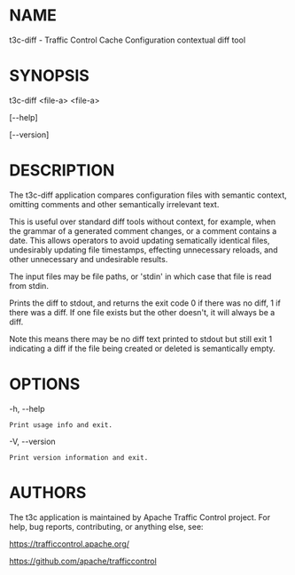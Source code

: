 <!--
    Licensed to the Apache Software Foundation (ASF) under one
    or more contributor license agreements.  See the NOTICE file
    distributed with this work for additional information
    regarding copyright ownership.  The ASF licenses this file
    to you under the Apache License, Version 2.0 (the
    "License"); you may not use this file except in compliance
    with the License.  You may obtain a copy of the License at

      http://www.apache.org/licenses/LICENSE-2.0

    Unless required by applicable law or agreed to in writing,
    software distributed under the License is distributed on an
    "AS IS" BASIS, WITHOUT WARRANTIES OR CONDITIONS OF ANY
    KIND, either express or implied.  See the License for the
    specific language governing permissions and limitations
    under the License.
-->

<!--

  !!!
      This file is both a Github Readme and manpage!
      Please make sure changes appear properly with man,
      and follow man conventions, such as:
      https://www.bell-labs.com/usr/dmr/www/manintro.html

      A primary goal of t3c is to follow POSIX and LSB standards
      and conventions, so it's easy to learn and use by people
      who know Linux and other *nix systems. Providing a proper
      manpage is a big part of that.
  !!!

-->
# NAME

t3c-diff - Traffic Control Cache Configuration contextual diff tool

# SYNOPSIS

t3c-diff \<file-a\> \<file-a\>

[\-\-help]

[\-\-version]

# DESCRIPTION

The t3c-diff application compares configuration files with semantic context, omitting comments and other semantically irrelevant text.

This is useful over standard diff tools without context, for example, when the grammar of a generated comment changes, or a comment contains a date. This allows operators to avoid updating sematically identical files, undesirably updating file timestamps, effecting unnecessary reloads, and other unnecessary and undesirable results.

The input files may be file paths, or 'stdin' in which case that file is read from stdin.

Prints the diff to stdout, and returns the exit code 0 if there was no diff, 1 if there was a diff.
If one file exists but the other doesn't, it will always be a diff.

Note this means there may be no diff text printed to stdout but still exit 1 indicating a diff
if the file being created or deleted is semantically empty.

# OPTIONS

-h, -\-help

    Print usage info and exit.

-V, -\-version

    Print version information and exit.

# AUTHORS

The t3c application is maintained by Apache Traffic Control project. For help, bug reports, contributing, or anything else, see:

https://trafficcontrol.apache.org/

https://github.com/apache/trafficcontrol
